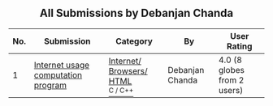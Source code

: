 ﻿<div align="center">

## All Submissions by Debanjan Chanda

</div>

No.  | Submission | Category | By   | User Rating
---- | ---------- | -------- | ---- | -----------
1 | [Internet usage computation program<br />](https://github.com/Planet-Source-Code/debanjan-chanda-internet-usage-computation-program__3-12851) | [Internet/ Browsers/ HTML<br /><sup>C / C++</sup>](../ByCategory/internet-browsers-html__3-9.md) | Debanjan Chanda | 4.0 (8 globes from 2 users)
